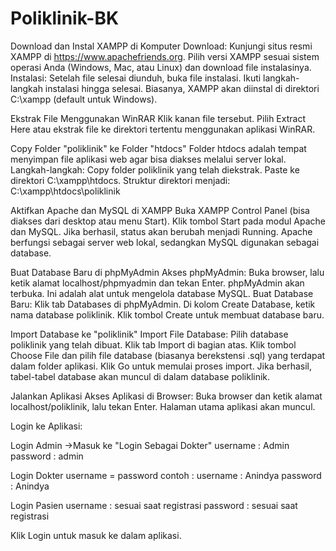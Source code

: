 # Poliklinik-BK


Download dan Instal XAMPP di Komputer Download: Kunjungi situs resmi XAMPP di https://www.apachefriends.org. Pilih versi XAMPP sesuai sistem operasi Anda (Windows, Mac, atau Linux) dan download file instalasinya. Instalasi: Setelah file selesai diunduh, buka file instalasi. Ikuti langkah-langkah instalasi hingga selesai. Biasanya, XAMPP akan diinstal di direktori C:\xampp (default untuk Windows).

Ekstrak File Menggunakan WinRAR Klik kanan file tersebut. Pilih Extract Here atau ekstrak file ke direktori tertentu menggunakan aplikasi WinRAR.

Copy Folder "poliklinik" ke Folder "htdocs" Folder htdocs adalah tempat menyimpan file aplikasi web agar bisa diakses melalui server lokal. Langkah-langkah: Copy folder poliklinik yang telah diekstrak. Paste ke direktori C:\xampp\htdocs. Struktur direktori menjadi: C:\xampp\htdocs\poliklinik

Aktifkan Apache dan MySQL di XAMPP Buka XAMPP Control Panel (bisa diakses dari desktop atau menu Start). Klik tombol Start pada modul Apache dan MySQL. Jika berhasil, status akan berubah menjadi Running. Apache berfungsi sebagai server web lokal, sedangkan MySQL digunakan sebagai database.

Buat Database Baru di phpMyAdmin Akses phpMyAdmin: Buka browser, lalu ketik alamat localhost/phpmyadmin dan tekan Enter. phpMyAdmin akan terbuka. Ini adalah alat untuk mengelola database MySQL. Buat Database Baru: Klik tab Databases di phpMyAdmin. Di kolom Create Database, ketik nama database poliklinik. Klik tombol Create untuk membuat database baru.

Import Database ke "poliklinik" Import File Database: Pilih database poliklinik yang telah dibuat. Klik tab Import di bagian atas. Klik tombol Choose File dan pilih file database (biasanya berekstensi .sql) yang terdapat dalam folder aplikasi. Klik Go untuk memulai proses import. Jika berhasil, tabel-tabel database akan muncul di dalam database poliklinik.

Jalankan Aplikasi Akses Aplikasi di Browser: Buka browser dan ketik alamat localhost/poliklinik, lalu tekan Enter. Halaman utama aplikasi akan muncul.

Login ke Aplikasi:

Login Admin ->Masuk ke "Login Sebagai Dokter" username : Admin password : admin

Login Dokter username = password contoh : username : Anindya password : Anindya

Login Pasien username : sesuai saat registrasi password : sesuai saat registrasi

Klik Login untuk masuk ke dalam aplikasi.
